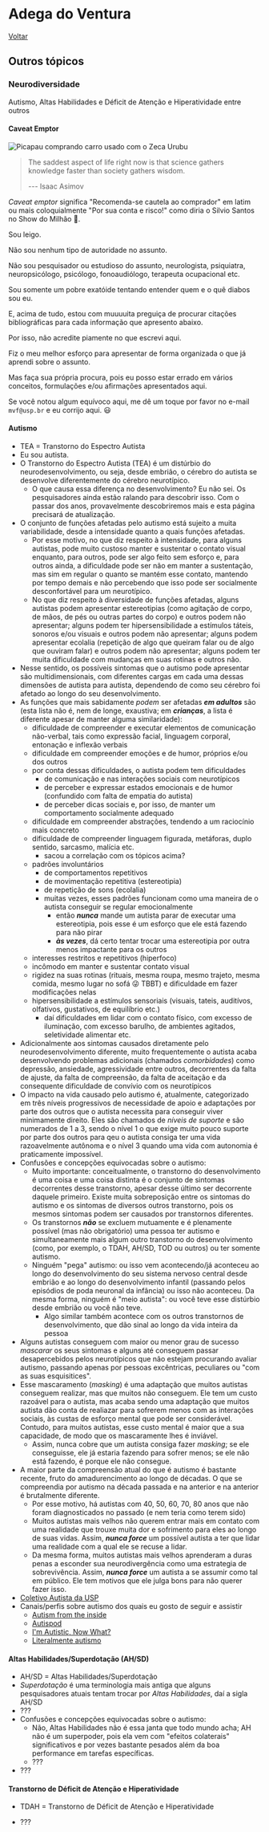 # Adega do Ventura

[Voltar](README.md)

## Outros tópicos

### Neurodiversidade

Autismo, Altas Habilidades e Déficit de Atenção e Hiperatividade entre outros

#### Caveat Emptor

![Picapau comprando carro usado com o Zeca Urubu](img/picapau.jpeg)

> The saddest aspect of life right now is that science gathers knowledge faster 
> than society gathers wisdom.
>
> --- Isaac Asimov 

*Caveat emptor* significa "Recomenda-se cautela ao comprador" em latim ou mais coloquialmente "Por sua conta e risco!" como diria o Silvio Santos no Show do Milhão 🌽.

Sou leigo.

Não sou nenhum tipo de autoridade no assunto.

Não sou pesquisador ou estudioso do assunto, neurologista, psiquiatra, neuropsicólogo, psicólogo, fonoaudiólogo, terapeuta ocupacional etc.

Sou somente um pobre exatóide tentando entender quem e o quê diabos sou eu.

E, acima de tudo, estou com muuuuita preguiça de procurar citações bibliográficas para cada informação que apresento abaixo.

Por isso, não acredite piamente no que escrevi aqui.

Fiz o meu melhor esforço para apresentar de forma organizada o que já aprendi sobre o assunto.

Mas faça sua própria procura, pois eu posso estar errado em vários conceitos, formulações e/ou afirmações apresentados aqui.

Se você notou algum equívoco aqui, me dê um toque por favor no e-mail `mvf@usp.br` e eu corrijo aqui. 😃

#### Autismo

-   TEA = Transtorno do Espectro Autista
-   Eu sou autista.
-   O Transtorno do Espectro Autista (TEA) é um distúrbio do neurodesenvolvimento, ou seja, desde embrião, o cérebro do autista se desenvolve diferentemente do cérebro neurotípico.
    -   O que causa essa diferença no desenvolvimento? Eu não sei. Os pesquisadores ainda estão ralando para descobrir isso. Com o passar dos anos, provavelmente descobriremos mais e esta página precisará de atualização.
-   O conjunto de funções afetadas pelo autismo está sujeito a muita variabilidade, desde a intensidade quanto a quais funções afetadas.
    -   Por esse motivo, no que diz respeito à intensidade, para alguns autistas, pode muito custoso manter e sustentar o contato visual enquanto, para outros, pode ser algo feito sem esforço e, para outros ainda, a dificuldade pode ser não em manter a sustentação, mas sim em regular o quanto se mantém esse contato, mantendo por tempo demais e não percebendo que isso pode ser socialmente desconfortável para um neurotípico.
    -   No que diz respeito à diversidade de funções afetadas, alguns autistas podem apresentar estereotipias (como agitação de corpo, de mãos, de pés ou outras partes do corpo) e outros podem não apresentar; alguns podem ter hipersensibilidade a estímulos táteis, sonoros e/ou visuais e outros podem não apresentar; alguns podem apresentar ecolalia (repetição de algo que queiram falar ou de algo que ouviram falar) e outros podem não apresentar; alguns podem ter muita dificuldade com mudanças em suas rotinas e outros não.
-   Nesse sentido, os possíveis sintomas que o autismo pode apresentar são multidimensionais, com diferentes cargas em cada uma dessas dimensões de autista para autista, dependendo de como seu cérebro foi afetado ao longo do seu desenvolvimento.
-   As funções que mais sabidamente *podem* ser afetadas ***em adultos*** são (esta lista não é, nem de longe, exaustiva; em ***crianças***, a lista é diferente apesar de manter alguma similaridade):
    -   dificuldade de compreender e executar elementos de comunicação não-verbal, tais como expressão facial, linguagem corporal, entonação e inflexão verbais
    -   dificuldade em compreender emoções e de humor, próprios e/ou dos outros
    -   por conta dessas dificuldades, o autista podem tem dificuldades
        -   de comunicação e nas interações sociais com neurotípicos
        -   de perceber e expressar estados emocionais e de humor (confundido com falta de empatia do autista)
        -   de perceber dicas sociais e, por isso, de manter um comportamento socialmente adequado
    -   dificuldade em compreender abstrações, tendendo a um raciocínio mais concreto
    -   dificuldade de compreender linguagem figurada, metáforas, duplo sentido, sarcasmo, malícia etc.
        -   sacou a correlação com os tópicos acima?
    -   padrões involuntários
        -   de comportamentos repetitivos
        -   de movimentação repetitiva (estereotipia)
        -   de repetição de sons (ecolalia)
        -   muitas vezes, esses padrões funcionam como uma maneira de o autista conseguir se regular emocionalmente
            -   então ***nunca*** mande um autista parar de executar uma estereotipia, pois esse é um esforço que ele está fazendo para não pirar
            -   ***às vezes***, dá certo tentar trocar uma estereotipia por outra menos impactante para os outros
    -   interesses restritos e repetitivos (hiperfoco)
    -   incômodo em manter e sustentar contato visual
    -   rigidez na suas rotinas (rituais, mesma roupa, mesmo trajeto, mesma comida, mesmo lugar no sofá 😜 TBBT) e dificuldade em fazer modificações nelas
    -   hipersensibilidade a estímulos sensoriais (visuais, tateis, auditívos, olfativos, gustativos, de equilíbrio etc.)
        -   daí dificuldades em lidar com o contato físico, com excesso de iluminação, com excesso barulho, de ambientes agitados, seletividade alimentar etc.
-   Adicionalmente aos sintomas causados diretamente pelo neurodesenvolvimento diferente, muito frequentemente o autista acaba desenvolvendo problemas adicionais (chamados *comorbidades*) como depressão, ansiedade, agressividade entre outros, decorrentes da falta de ajuste, da falta de compreensão, da falta de aceitação e da consequente dificuldade de convívio com os neurotípicos
-   O impacto na vida causado pelo autismo é, atualmente, categorizado em três níveis progressivos de necessidade de apoio e adaptações por parte dos outros que o autista necessita para conseguir viver minimamente direito. Eles são chamados de *níveis de suporte* e são numerados de 1 a 3, sendo o nível 1 o que exige muito pouco suporte por parte dos outros para qeu o autista consiga ter uma vida razoavelmente autônoma e o nível 3 quando uma vida com autonomia é praticamente impossível.
-   Confusões e concepções equivocadas sobre o autismo:
    -   Muito importante: conceitualmente, o transtorno do desenvolvimento é uma coisa e uma coisa distinta é o conjunto de sintomas decorrentes desse transtorno, apesar desse último ser decorrente daquele primeiro. Existe muita sobreposição entre os sintomas do autismo e os sintomas de diversos outros transtorno, pois os mesmos sintomas podem ser causados por transtornos diferentes.
    -   Os transtornos ***não*** se excluem mutuamente e é plenamente possível (mas não obrigatório) uma pessoa ter autismo e simultaneamente mais algum outro transtorno do desenvolvimento (como, por exemplo, o TDAH, AH/SD, TOD ou outros) ou ter somente autismo.
    -   Ninguém "pega" autismo: ou isso vem acontecendo/já aconteceu ao longo do desenvolvimento do seu sistema nervoso central desde embrião e ao longo do desenvolvimento infantil (passando pelos episódios de poda neuronal da infância) ou isso não aconteceu. Da mesma forma, ninguém é "meio autista": ou você teve esse distúrbio desde embrião ou você não teve.
        -   Algo similar também acontece com os outros transtornos de desenvolvimento, que dão sinal ao longo da vida inteira da pessoa
-   Alguns autistas conseguem com maior ou menor grau de sucesso *mascarar* os seus sintomas e alguns até conseguem passar desapercebidos pelos neurotípicos que não estejam procurando avaliar autismo, passando apenas por pessoas excêntricas, peculiares ou "com as suas esquisitices".
-   Esse mascaramento (*masking*) é uma adaptação que muitos autistas conseguem realizar, mas que muitos não conseguem. Ele tem um custo razoável para o autista, mas acaba sendo uma adaptação que muitos autista dão conta de realiazar para sofrerem menos com as interações sociais, às custas de esforço mental que pode ser considerável. Contudo, para muitos autistas, esse custo mental é maior que a sua capacidade, de modo que os mascaramente lhes é inviável.
    -   Assim, nunca cobre que um autista consiga fazer *masking*; se ele conseguisse, ele já estaria fazendo para sofrer menos; se ele não está fazendo, é porque ele não consegue.
-   A maior parte da compreensão atual do que é autismo é bastante recente, fruto do amadurencimento ao longo de décadas. O que se compreendia por autismo na década passada e na anterior e na anterior é brutalmente diferente.
    -   Por esse motivo, há autistas com 40, 50, 60, 70, 80 anos que não foram diagnosticados no passado (e nem teria como terem sido)
    -   Muitos autistas mais velhos não querem entrar mais em contato com uma realidade que trouxe muita dor e sofrimento para eles ao longo de suas vidas. Assim, ***nunca force*** um possível autista a ter que lidar uma realidade com a qual ele se recuse a lidar.
    -   Da mesma forma, muitos autistas mais velhos aprenderam a duras penas a esconder sua neurodivergência como uma estrategia de sobrevivência. Assim, ***nunca force*** um autista a se assumir como tal em público. Ele tem motivos que ele julga bons para não querer fazer isso.
-   [Coletivo Autista da USP](https://www.instagram.com/coletivoautista)
-   Canais/perfis sobre autismo dos quais eu gosto de seguir e assistir
    -   [Autism from the inside](https://www.youtube.com/@autismfromtheInside)
    -   [Autispod](https://www.youtube.com/@AutisPod)
    -   [I'm Autistic, Now What?](https://www.youtube.com/@imautisticnowwhat)
    -   [Literalmente autismo](https://www.instagram.com/literalmente_autismo)

#### Altas Habilidades/Superdotação (AH/SD)

-   AH/SD = Altas Habilidades/Superdotação
-   *Superdotação* é uma terminologia mais antiga que alguns pesquisadores atuais tentam trocar por *Altas Habilidades*, daí a sigla AH/SD
-   ???
-   Confusões e concepções equivocadas sobre o autismo:
    -   Não, Altas Habilidades não é essa janta que todo mundo acha; AH não é um superpoder, pois ela vem com "efeitos colaterais" significativos e por vezes bastante pesados além da boa performance em tarefas específicas.
    -   ???
-   ???

#### Transtorno de Déficit de Atenção e Hiperatividade

-   TDAH = Transtorno de Déficit de Atenção e Hiperatividade

-   ???
